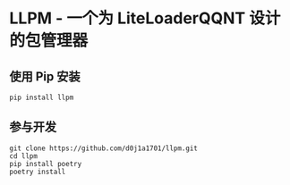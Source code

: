 # LLPM - 一个为 LiteLoaderQQNT 设计的包管理器

## 使用 Pip 安装

`pip install llpm`

## 参与开发

```
git clone https://github.com/d0j1a1701/llpm.git
cd llpm
pip install poetry
poetry install
```